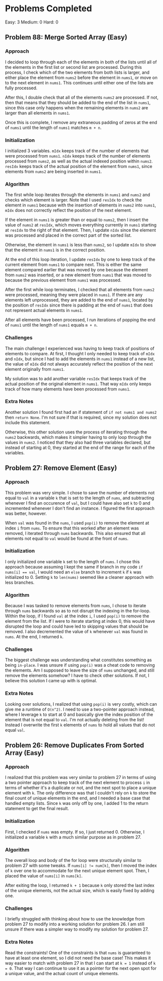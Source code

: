 # Problems Completed
Easy: 3
Medium: 0
Hard: 0

## Problem 88: Merge Sorted Array (Easy)

### Approach

I decided to loop through each of the elements in both of the lists until all of the elements in the
first list or second list are processed. During this process, I check which of the two elements
from both lists is larger, and either place the element from `nums2` before the element in `nums1`,
or move on to the next element in `nums1`. This continues until either one of the lists are fully
processed.

After this, I double check that all of the elements `nums2` are processed. If not, then that means
that they should be added to the end of the list in `nums1`, since this case only happens when the remaining
elements in `nums2` are larger than all elements in `nums1`.

Once this is complete, I remove any extraneous padding of zeros at the end of `nums1` until the length of
`nums1` matches `m + n`.

### Initialization

I initialized 3 variables. `mIdx` keeps track of the number of elements that were processed from `nums1`.
`nIdx` keeps track of the number of elements processed from `nums2`, as well as the actual indexed position
within `nums2`. `resIdx` keeps track of the actual position of the element from `nums1`, since elements from
`nums2` are being inserted in `nums1`.

### Algorithm

The first while loop iterates through the elements in `nums1` and `nums2` and checks which element is larger.
Note that I used `resIdx` to check the element in `nums1` because with the insertion of elements in `nums2` into
`nums1`, `mIdx` does not correctly reflect the position of the next element.

If the element in `nums1` is greater than or equal to `nums2`, then I insert the value of `nums2` at `resIdx`,
which moves everything currently in `nums1` starting at `resIdx` to the right of that element. Then, I update
`nIdx` since the element was processed and placed in the correct part of the sorted list.

Otherwise, the element in `nums1` is less than `nums2`, so I update `mIdx` to show that the element in `nums1`
is in the correct position.

At the end of this loop iteration, I update `resIdx` by one to keep track of the current element from `nums1`
to compare next. This is either the same element compared earlier that was moved by one because the element from
`nums2` was inserted, or a new element from `nums1` that was moved to because the previous element from `nums1` was
processed.

After the first while loop terminates, I checked that all elements from `nums2` were processed, meaning they were
placed in `nums1`. If there are any elements left unprocessed, they are added to the end of `nums1`, located by the
position of `resIdx` since there is padding at the end of `nums1` that does not represent actual elements in `nums1`.

After all elements have been processed, I run iterations of popping the end of `nums1` until the length of `nums1`
equals `m + n`.

### Challenges

The main challenge I experienced was having to keep track of positions of elements to compare. At first, I thought
I only needed to keep track of `mIdx` and `nIdx`, but since I had to add the elements in `nums1` instead of a new list,
the value of `mIdx` did not always accurately reflect the position of the next element originally from `nums1`.

My solution was to add another variable `resIdx` that keeps track of the actual position of the original element in
`nums1`. That way `mIdx` only keeps track of how many elements have been processed from `nums1`.

### Extra Notes

Another solution I found first had an if statement of `if not nums1 and nums2` then `return None`. I'm not sure
if that is required, since my solution does not include this statement.

Otherwise, this other solution uses the process of iterating through the `nums2` backwards, which makes it simpler
having to only loop through the values in `nums2`. I noticed that they also had three variables declared, but instead
of starting at 0, they started at the end of the range for each of the variables.

## Problem 27: Remove Element (Easy)

### Approach

This problem was very simple. I chose to save the number of elements not equal to `val` in a variable `k` that is
set to the length of `nums`, and subtracting whenever I find an occurence of `val`, but I could have also set `k`
to 0 and incremented whenever I don't find an instance. I figured the first approach was better, however.

When `val` was found in the `nums`, I used `pop(i)` to remove the element at index `i` from `nums`. To ensure that this
worked after an element was removed, I iterated through `nums` backwards. This also ensured that all elements not equal
to `val` would be found at the front of `nums`.

### Initialization

I only initialized one variable `k` set to the length of `nums`. I chose this approach because assuming I kept the same if branch in my code `if nums[i] == val`, I would need an `else` branch to increment `k` if `k` was initialized to 0. Setting `k`
to `len(nums)` seemed like a cleaner approach with less branches.

### Algorithm

Because I was tasked to remove elements from `nums`, I chose to iterate through `nums` backwards so as to not disrupt the
indexing in the for-loop. Within the loop, if I found `val` at the index `i`, I used `pop(i)` to remove the element from the
list. If I were to iterate starting at index 0, this would have disrupted the loop and could have led to skipping values
that should be removed. I also decremented the value of `k` whenever `val` was found in `nums`. At the end, I returned `k`.

### Challenges

The biggest challenge was understanding what constitutes something as being `in-place`. I was unsure if using `pop(i)` was
a cheat code to removing the elements. Am I supposed to leave the size of `nums` unchanged, and still remove the elements
somehow? I have to check other solutions. If not, I believe this solution I came up with is optimal.

### Extra Notes

Looking over solutions, I realized that using `pop(i)` is very costly, which can give me a runtime of `O(n^2)`. I need to use
a two-pointer approach instead, where I leverage `k` to start at 0 and basically give the index position of the element that
is not equal to `val`. I'm not actually deleting from the list! Instead I overwrite the first `k` elements of `nums` to hold
all values that do not equal `val`.

## Problem 26: Remove Duplicates From Sorted Array (Easy)

### Approach

I realized that this problem was very similar to problem 27 in terms of using a two pointer approach to keep track of
the next element to process `i` in terms of whether it's a duplicate or not, and the next spot to place a unique element
with `k`. The only difference was that I couldn't rely on `k` to store the final count of unique elements in the end,
and I needed a base case that handled empty lists. Since `k` was only off by one, I added 1 to the return statement to get
the final result.

### Initialization

First, I checked if `nums` was empty. If so, I just returned 0. Otherwise, I initialized a variable `k` with a much
similar purpose as in problem 27.

### Algorithm

The overall loop and body of the for loop were structurally similar to problem 27 with some tweaks. If `nums[i] != num[k]`,
then I moved the index of `k` over one to accommodate for the next unique element spot. Then, I placed the value of
`nums[i]` in `nums[k]`.

After exiting the loop, I returned `k + 1` because `k` only stored the last index of the unique elements, not the actual size,
which is easily fixed by adding one.

### Challenges

I briefly struggled with thinking about how to use the knowledge from problem 27 to modify into a working solution for
problem 26. I am still unsure if there was a simpler way to modify my solution for problem 27.

### Extra Notes

Read the constraints! One of the constraints is that `nums` is guaranteed to have at least one element, so I did
not need the base case! This makes it way easier to match with problem 27 in that I can start at `k = 1` instead
of `k = 0`. That way I can continue to use it as a pointer for the next open spot for a unique value, and the actual
count of unique elements.